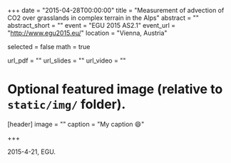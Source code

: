 +++
date = "2015-04-28T00:00:00"
title = "Measurement of advection of CO2 over grasslands in complex terrain in the Alps"
abstract = ""
abstract_short = ""
event = "EGU 2015 AS2.1"
event_url = "http://www.egu2015.eu/"
location = "Vienna, Austria"

selected = false
math = true

url_pdf = ""
url_slides = ""
url_video = ""

# Optional featured image (relative to `static/img/` folder).
[header]
image = ""
caption = "My caption :smile:"

+++

2015-4-21, EGU.